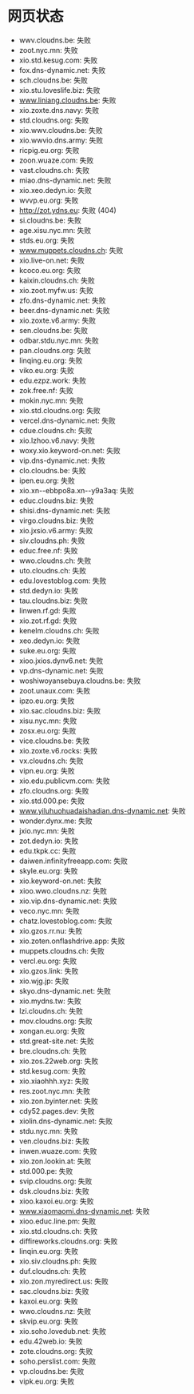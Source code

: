 # 网页状态
- wwv.cloudns.be: 失败
- zoot.nyc.mn: 失败
- xio.std.kesug.com: 失败
- fox.dns-dynamic.net: 失败
- sch.cloudns.be: 失败
- xio.stu.loveslife.biz: 失败
- www.liniang.cloudns.be: 失败
- xio.zoxte.dns.navy: 失败
- std.cloudns.org: 失败
- xio.wwv.cloudns.be: 失败
- xio.wwvio.dns.army: 失败
- ricpig.eu.org: 失败
- zoon.wuaze.com: 失败
- vast.cloudns.ch: 失败
- miao.dns-dynamic.net: 失败
- xio.xeo.dedyn.io: 失败
- wvvp.eu.org: 失败
- http://zot.ydns.eu: 失败 (404)
- si.cloudns.be: 失败
- age.xisu.nyc.mn: 失败
- stds.eu.org: 失败
- www.muppets.cloudns.ch: 失败
- xio.live-on.net: 失败
- kcoco.eu.org: 失败
- kaixin.cloudns.ch: 失败
- xio.zoot.myfw.us: 失败
- zfo.dns-dynamic.net: 失败
- beer.dns-dynamic.net: 失败
- xio.zoxte.v6.army: 失败
- sen.cloudns.be: 失败
- odbar.stdu.nyc.mn: 失败
- pan.cloudns.org: 失败
- linqing.eu.org: 失败
- viko.eu.org: 失败
- edu.ezpz.work: 失败
- zok.free.nf: 失败
- mokin.nyc.mn: 失败
- xio.std.cloudns.org: 失败
- vercel.dns-dynamic.net: 失败
- cdue.cloudns.ch: 失败
- xio.lzhoo.v6.navy: 失败
- woxy.xio.keyword-on.net: 失败
- vip.dns-dynamic.net: 失败
- clo.cloudns.be: 失败
- ipen.eu.org: 失败
- xio.xn--ebbpo8a.xn--y9a3aq: 失败
- educ.cloudns.biz: 失败
- shisi.dns-dynamic.net: 失败
- virgo.cloudns.biz: 失败
- xio.jxsio.v6.army: 失败
- siv.cloudns.ph: 失败
- educ.free.nf: 失败
- wwo.cloudns.ch: 失败
- uto.cloudns.ch: 失败
- edu.lovestoblog.com: 失败
- std.dedyn.io: 失败
- tau.cloudns.biz: 失败
- linwen.rf.gd: 失败
- xio.zot.rf.gd: 失败
- kenelm.cloudns.ch: 失败
- xeo.dedyn.io: 失败
- suke.eu.org: 失败
- xioo.jxios.dynv6.net: 失败
- vp.dns-dynamic.net: 失败
- woshiwoyansebuya.cloudns.be: 失败
- zoot.unaux.com: 失败
- ipzo.eu.org: 失败
- xio.sac.cloudns.biz: 失败
- xisu.nyc.mn: 失败
- zosx.eu.org: 失败
- vice.cloudns.be: 失败
- xio.zoxte.v6.rocks: 失败
- vx.cloudns.ch: 失败
- vipn.eu.org: 失败
- xio.edu.publicvm.com: 失败
- zfo.cloudns.org: 失败
- xio.std.000.pe: 失败
- www.yiluhuohuadaishadian.dns-dynamic.net: 失败
- wonder.dynx.me: 失败
- jxio.nyc.mn: 失败
- zot.dedyn.io: 失败
- edu.tkpk.cc: 失败
- daiwen.infinityfreeapp.com: 失败
- skyle.eu.org: 失败
- xio.keyword-on.net: 失败
- xioo.wwo.cloudns.nz: 失败
- xio.vip.dns-dynamic.net: 失败
- veco.nyc.mn: 失败
- chatz.lovestoblog.com: 失败
- xio.gzos.rr.nu: 失败
- xio.zoten.onflashdrive.app: 失败
- muppets.cloudns.ch: 失败
- vercl.eu.org: 失败
- xio.gzos.link: 失败
- xio.wjg.jp: 失败
- skyo.dns-dynamic.net: 失败
- xio.mydns.tw: 失败
- lzi.cloudns.ch: 失败
- mov.cloudns.org: 失败
- xongan.eu.org: 失败
- std.great-site.net: 失败
- bre.cloudns.ch: 失败
- xio.zos.22web.org: 失败
- std.kesug.com: 失败
- xio.xiaohhh.xyz: 失败
- res.zoot.nyc.mn: 失败
- xio.zon.byinter.net: 失败
- cdy52.pages.dev: 失败
- xiolin.dns-dynamic.net: 失败
- stdu.nyc.mn: 失败
- ven.cloudns.biz: 失败
- inwen.wuaze.com: 失败
- xio.zon.lookin.at: 失败
- std.000.pe: 失败
- svip.cloudns.org: 失败
- dsk.cloudns.biz: 失败
- xioo.kaxoi.eu.org: 失败
- www.xiaomaomi.dns-dynamic.net: 失败
- xioo.educ.line.pm: 失败
- xio.std.cloudns.ch: 失败
- diffireworks.cloudns.org: 失败
- linqin.eu.org: 失败
- xio.siv.cloudns.ph: 失败
- duf.cloudns.ch: 失败
- xio.zon.myredirect.us: 失败
- sac.cloudns.biz: 失败
- kaxoi.eu.org: 失败
- wwo.cloudns.nz: 失败
- skvip.eu.org: 失败
- xio.soho.lovedub.net: 失败
- edu.42web.io: 失败
- zote.cloudns.org: 失败
- soho.perslist.com: 失败
- vp.cloudns.be: 失败
- vipk.eu.org: 失败
